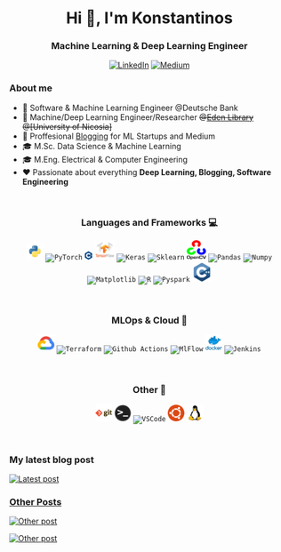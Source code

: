 <h1 align="center">Hi 👋, I'm Konstantinos</h1>
<h3 align="center">Machine Learning & Deep Learning Engineer</h3>


<div align="center">

[![LinkedIn](https://img.shields.io/badge/linkedin-%230077B5.svg?&style=for-the-badge&logo=linkedin&logoColor=white)](https://www.linkedin.com/in/konstantinos-poulinakis-4554821a3/)
[![Medium](https://img.shields.io/badge/Medium-12100E?style=for-the-badge&logo=medium&logoColor=white)](https://medium.com/@poulinakis.kon)

<!--![visitors](https://visitor-badge.laobi.icu/badge?page_id=PoulinakisKonstantinos&right_color=%23486393)-->

</div>

### About me 
- 💼 Software & Machine Learning Engineer @Deutsche Bank
- 💼 Machine/Deep Learning Engineer/Researcher  ~~@[Eden Library](https://edenlibrary.ai/eden-viewer)~~ ~~@[University of Nicosia]~~
- 💼 Proffesional [Blogging](https://github.com/Poulinakis-Konstantinos/Blogging-Journey) for ML Startups and Medium
- 🎓 M.Sc. Data Science & Machine Learning  
- 🎓 M.Eng. Electrical & Computer Engineering 
- :heart: Passionate about everything **Deep Learning, Blogging, Software Engineering**


<div align="center">

<br />

### Languages and Frameworks :computer:

<code><img height="30" title="Python3" src="https://raw.githubusercontent.com/github/explore/80688e429a7d4ef2fca1e82350fe8e3517d3494d/topics/python/python.png"></code>
<code><img height="15" title="PyTorch" src="https://github.com/valohai/ml-logos/blob/master/pytorch.svg"></code>
<code><img height="15" title="C++" src="https://github.com/devicons/devicon/blob/master/icons/cplusplus/cplusplus-plain.svg"></code>
<code><img height="35" title="Tensorflow" src="https://raw.githubusercontent.com/github/explore/80688e429a7d4ef2fca1e82350fe8e3517d3494d/topics/tensorflow/tensorflow.png"></code>
<code><img height="35" title="Keras" src="https://github.com/valohai/ml-logos/blob/master/keras.svg"></code>
<code><img height="25" title="Sklearn" src="https://github.com/valohai/ml-logos/blob/master/scikit-learn.svg"></code>
<code><img height="35" title="OpenCV" src="https://raw.githubusercontent.com/github/explore/80688e429a7d4ef2fca1e82350fe8e3517d3494d/topics/opencv/opencv.png"></code>
<code><img height="35" title="Pandas" src="https://github.com/get-icon/geticon/raw/master/icons/pandas-icon.svg"></code>
<code><img height="30" title="Numpy" src="https://github.com/get-icon/geticon/raw/master/icons/numpy-icon.svg"></code>
<code><img height="20" title="Matplotlib" src="https://matplotlib.org/_static/logo2.svg"></code>
<code><img height="30" title="R" src="https://github.com/get-icon/geticon/raw/master/icons/r-lang.svg"></code>
<code><img height="30" title="Pyspark" src="https://github.com/valohai/ml-logos/blob/master/spark.svg"></code>
<code><img height="35" title="Python3" src="https://raw.githubusercontent.com/github/explore/80688e429a7d4ef2fca1e82350fe8e3517d3494d/topics/cpp/cpp.png"></code>

<br />

### MLOps & Cloud :wrench:

<code><img height="30" title="GCP" src="https://github.com/AwesomeLogos/google-cloud-icons/blob/main/docs/favicon.svg"></code>
<code><img height="30" title="Terraform" src="https://github.com/benc-uk/icon-collection/blob/master/logos/terraform-full.svg"></code>
<code><img height="30" title="Github Actions" src="https://github.com/benc-uk/icon-collection/blob/master/logos/github-2.svg"></code>
<code><img height="30" title="MlFlow" src="https://img.shields.io/badge/mlflow-%23d9ead3.svg?style=for-the-badge&logo=numpy&logoColor=blue"></code>
<code><img height="30" title="Docker" src="https://raw.githubusercontent.com/github/explore/80688e429a7d4ef2fca1e82350fe8e3517d3494d/topics/docker/docker.png"></code>
<code><img height="30" title="Jenkins" src="https://github.com/benc-uk/icon-collection/blob/master/logos/jenkins.svg"></code>

<br />

### Other :wrench:

<code><img height="30" title="Git" src="https://raw.githubusercontent.com/github/explore/80688e429a7d4ef2fca1e82350fe8e3517d3494d/topics/git/git.png"></code>
<code><img height="30" title="Terminal" src="https://raw.githubusercontent.com/github/explore/80688e429a7d4ef2fca1e82350fe8e3517d3494d/topics/terminal/terminal.png"></code>
<code><img height="30" title="VSCode" src="https://github.com/get-icon/geticon/blob/master/icons/visual-studio-code.svg"></code>
<code><img height="30" title="Ubuntu" src="https://raw.githubusercontent.com/github/explore/80688e429a7d4ef2fca1e82350fe8e3517d3494d/topics/ubuntu/ubuntu.png"></code>
<code><img height="30" title="Linux" src="https://raw.githubusercontent.com/github/explore/80688e429a7d4ef2fca1e82350fe8e3517d3494d/topics/linux/linux.png"></code>

</div>
<br />


### My latest blog post

<a target="_blank" href="https://github-readme-medium-recent-article.vercel.app/medium/@poulinakis.kon/0"><img src="https://github-readme-medium-recent-article.vercel.app/medium/@poulinakis.kon/0" alt="Latest post"> 
  
### Other Posts
  
<a target="_blank" href="https://github-readme-medium-recent-article.vercel.app/medium/@poulinakis.kon/5"><img src="https://github-readme-medium-recent-article.vercel.app/medium/@poulinakis.kon/5" alt="Other post"> 
  
<a target="_blank" href="https://github-readme-medium-recent-article.vercel.app/medium/@poulinakis.kon/4"><img src="https://github-readme-medium-recent-article.vercel.app/medium/@poulinakis.kon/4" alt="Other post"> 

<!--![Anurag's GitHub stats](https://github-readme-stats.vercel.app/api?username=Poulinakis-Konstantinos&count_private=true&theme=merko)-->
